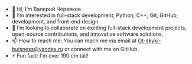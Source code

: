 - 👋 Hi, I’m Валерий Червяков 
- 👀 I’m interested in full-stack development, Python, C++, Git, GitHub, development, and front-end design.
- 💞️ I’m looking to collaborate on exciting full-stack development projects, open-source contributions, and innovative software solutions.
- 📫 How to reach me: You can reach me via email at Ot-skyki-buisness@yandex.ru or connect with me on GitHub.
- ⚡ Fun fact:  I'm over 190 cm tall!
